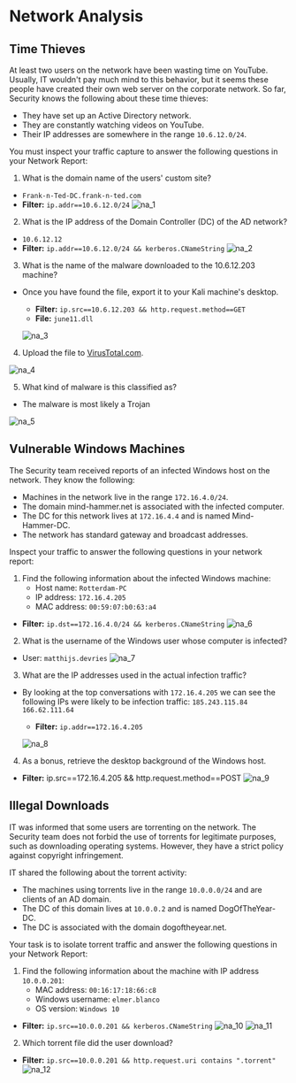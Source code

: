 # Network Analysis

## Time Thieves

At least two users on the network have been wasting time on YouTube. Usually, IT wouldn't pay much mind to this behavior, but it seems these people have created their own web server on the corporate network. So far, Security knows the following about these time thieves:

- They have set up an Active Directory network.
- They are constantly watching videos on YouTube.
- Their IP addresses are somewhere in the range `10.6.12.0/24`.

You must inspect your traffic capture to answer the following questions in your Network Report:
1. What is the domain name of the users' custom site?
  - `Frank-n-Ted-DC.frank-n-ted.com`
  - **Filter:** `ip.addr==10.6.12.0/24`
  ![na_1](images/na_1.png)
2. What is the IP address of the Domain Controller (DC) of the AD network?
  - `10.6.12.12`
  - **Filter:** `ip.addr==10.6.12.0/24 && kerberos.CNameString`
  ![na_2](images/na_2.png)
3. What is the name of the malware downloaded to the 10.6.12.203 machine?
  - Once you have found the file, export it to your Kali machine's desktop.
    - **Filter:** `ip.src==10.6.12.203 && http.request.method==GET`
    - **File:** `june11.dll`
    
    ![na_3](images/na_3.png)
  
4. Upload the file to [VirusTotal.com](https://www.virustotal.com/gui/). 

  ![na_4](images/na_4.png)
  
5. What kind of malware is this classified as?
  - The malware is most likely a Trojan
  
  ![na_5](images/na_5.png)

## Vulnerable Windows Machines

The Security team received reports of an infected Windows host on the network. They know the following:
- Machines in the network live in the range `172.16.4.0/24`.
- The domain mind-hammer.net is associated with the infected computer.
- The DC for this network lives at `172.16.4.4` and is named Mind-Hammer-DC.
- The network has standard gateway and broadcast addresses.

Inspect your traffic to answer the following questions in your network report:

1. Find the following information about the infected Windows machine:
    - Host name: `Rotterdam-PC`
    - IP address: `172.16.4.205`
    - MAC address: `00:59:07:b0:63:a4`
  - **Filter:** `ip.dst==172.16.4.0/24 && kerberos.CNameString`
  ![na_6](images/na_6.png)
    
2. What is the username of the Windows user whose computer is infected?
  - User: `matthijs.devries`
  ![na_7](images/na_7.png)
3. What are the IP addresses used in the actual infection traffic?
  - By looking at the top conversations with `172.16.4.205` we can see the following IPs were likely to be infection traffic: `185.243.115.84` `166.62.111.64`
    - **Filter:** `ip.addr==172.16.4.205`
    
    ![na_8](images/na_8.png)
    
4. As a bonus, retrieve the desktop background of the Windows host.
  - **Filter:** ip.src==172.16.4.205 && http.request.method==POST
  ![na_9](images/na_9.png)

## Illegal Downloads

IT was informed that some users are torrenting on the network. The Security team does not forbid the use of torrents for legitimate purposes, such as downloading operating systems. However, they have a strict policy against copyright infringement.

IT shared the following about the torrent activity:

- The machines using torrents live in the range `10.0.0.0/24` and are clients of an AD domain.
- The DC of this domain lives at `10.0.0.2` and is named DogOfTheYear-DC.
- The DC is associated with the domain dogoftheyear.net.

Your task is to isolate torrent traffic and answer the following questions in your Network Report:

1. Find the following information about the machine with IP address `10.0.0.201`:
    - MAC address: `00:16:17:18:66:c8`
    - Windows username: `elmer.blanco`
    - OS version: `Windows 10`
  - **Filter:** `ip.src==10.0.0.201 && kerberos.CNameString`
  ![na_10](images/na_10.png)
  ![na_11](images/na_11.png)

2. Which torrent file did the user download?
  - **Filter:** `ip.src==10.0.0.201 && http.request.uri contains ".torrent"`
  ![na_12](images/na_12.png)
